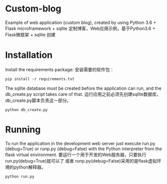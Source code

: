 # Custom-blog
Example of web application (custom blog), created by using Python 3.6 + Flask microframework + sqlite
定制博客，Web应用示例，基于Python3.6 + Flask微框架 + sqlite 创建
# Installation
Install the requirements package:
安装需要的软件包：

    pip install -r requirements.txt

The sqlite database must be created before the application can run, and the db_create.py script takes care of that.
运行应用之前必须先创建sqlite数据库，db_create.py脚本负责这一部分。

    python db_create.py

# Running
To run the application in the development web server just execute run.py (debug=True) or runp.py (debug=False) with the Python interpreter from the flask virtual environment.
要运行一个用于开发的Web服务器，只要执行run.py(debug=True)就可以了 或者 runp.py(debug=False)采用的是flask虚拟环境的python解释器。

    python run.py
